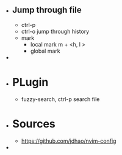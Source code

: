 - ## Jump through file
	- ctrl-p
	- ctrl-o jump through history
	- mark
		- local mark m + <h, l >
		- global mark
-
- # PLugin
	- fuzzy-search, ctrl-p search file
- # Sources
	- https://github.com/jdhao/nvim-config
-